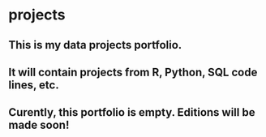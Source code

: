 # projects
## This is my data projects portfolio.
## It will contain projects from R, Python, SQL code lines, etc.
## Curently, this portfolio is empty. Editions will be made soon!
